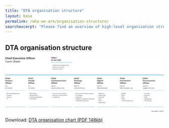 ```yaml
---
title: "DTA organisation structure"
layout: base
permalink: /who-we-are/organisation-structure/
searchexcerpt: "Please find an overview of high-level organisation structure of DTA as on 1 July 2017."
---
```



## DTA organisation structure

![Image showing the DTA organisation structure as on 1 July 2017](/images/Orgchart_July_17.svg)

Download: [DTA organisation chart (PDF 148kb)](/files/DTA_Orgchart_2017_July.pdf)

